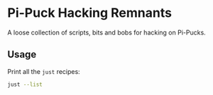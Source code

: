 # Pi-Puck Hacking Remnants

A loose collection of scripts, bits and bobs for hacking on Pi-Pucks.

## Usage

Print all the `just` recipes:

```bash
just --list
```
